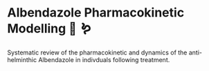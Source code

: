 # Albendazole Pharmacokinetic Modelling :pill: :worm:
Systematic review of the pharmacokinetic and dynamics of the anti-helminthic Albendazole in indivduals following treatment.
